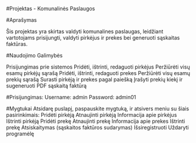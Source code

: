 #Projektas - Komunalinės Paslaugos

#Aprašymas

Šis projektas yra skirtas valdyti komunalines paslaugas, leidžiant vartotojams prisijungti, valdyti pirkėjus ir prekes bei generuoti sąskaitas faktūras.

#Naudojimo Galimybės

Prisijungimas prie sistemos
Pridėti, ištrinti, redaguoti pirkėjus
Peržiūrėti visų esamų pirkėjų sąrašą
Pridėti, ištrinti, redaguoti prekes
Peržiūrėti visų esamų prekių sąrašą
Surasti pirkėją ir prekes pagal paiešką
Įrašyti prekių kiekį ir sugeneruoti PDF sąskaitą faktūrą

#Prisijungimas:
Username: admin
Password: admin01

#Mygtukai
Atsidarę puslapį, paspauskite mygtuką, ir atsivers meniu su šiais pasirinkimais:
Pridėti pirkėją
Atnaujinti pirkėją
Informacija apie pirkėjus
Ištrinti pirkėją
Pridėti prekę
Atnaujinti prekę
Informacija apie prekes
Ištrinti prekę
Atsiskaitymas (sąskaitos faktūros sudarymas)
Išsiregistruoti
Uždaryti programėlę

